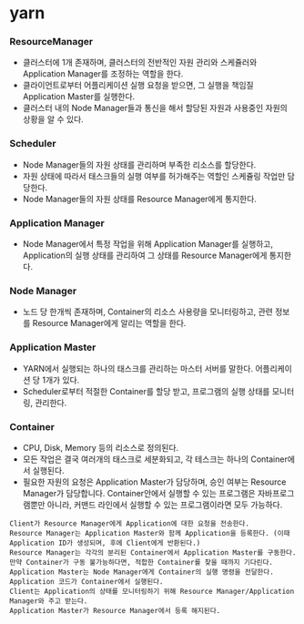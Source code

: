 # yarn
### ResourceManager
- 클러스터에 1개 존재하며, 클러스터의 전반적인 자원 관리와 스케쥴러와 Application Manager를 조정하는 역할을 한다.
- 클라이언트로부터 어플리케이션 실행 요청을 받으면, 그 실행을 책임질 Application Master를 실행한다.
- 클러스터 내의 Node Manager들과 통신을 해서 할당된 자원과 사용중인 자원의 상황을 알 수 있다.

### Scheduler
- Node Manager들의 자원 상태를 관리하며 부족한 리소스를 할당한다.
- 자원 상태에 따라서 태스크들의 실행 여부를 허가해주는 역할인 스케쥴링 작업만 담당한다.
- Node Manager들의 자원 상태를 Resource Manager에게 통지한다.

### Application Manager
- Node Manager에서 특정 작업을 위해 Application Manager를 실행하고, Application의 실행 상태를 관리하여 그 상태를 Resource Manager에게 통지한다.

### Node Manager
- 노드 당 한개씩 존재하며, Container의 리소스 사용량을 모니터링하고, 관련 정보를 Resource Manager에게 알리는 역할을 한다.

### Application Master
- YARN에서 실행되는 하나의 태스크를 관리하는 마스터 서버를 말한다. 어플리케이션 당 1개가 있다.
- Scheduler로부터 적절한 Container를 할당 받고, 프로그램의 실행 상태를 모니터링, 관리한다.
 
### Container
- CPU, Disk, Memory 등의 리소스로 정의된다.
- 모든 작업은 결국 여러개의 태스크로 세분화되고, 각 테스크는 하나의 Container에서 실행된다. 
- 필요한 자원의 요청은 Application Master가 담당하며, 승인 여부는 Resource Manager가 담당합니다. Container안에서 실행할 수 있는 프로그램은 자바프로그램뿐만 아니라, 커맨드 라인에서 실행할 수 있는 프로그램이라면 모두 가능하다.

````
Client가 Resource Manager에게 Application에 대한 요청을 전송한다.
Resource Manager는 Application Master와 함께 Application을 등록한다. (이때 Application ID가 생성되며, 후에 Client에게 반환된다.)
Resource Manager는 각각의 분리된 Container에서 Application Master를 구동한다. 만약 Container가 구동 불가능하다면, 적합한 Container를 찾을 때까지 기다린다.
Application Master는 Node Manager에게 Container의 실행 명령을 전달한다.
Application 코드가 Container에서 실행된다.
Client는 Application의 상태를 모니터링하기 위해 Resource Manager/Application Manager와 주고 받는다.
Application Master가 Resource Manager에서 등록 해지된다.
````